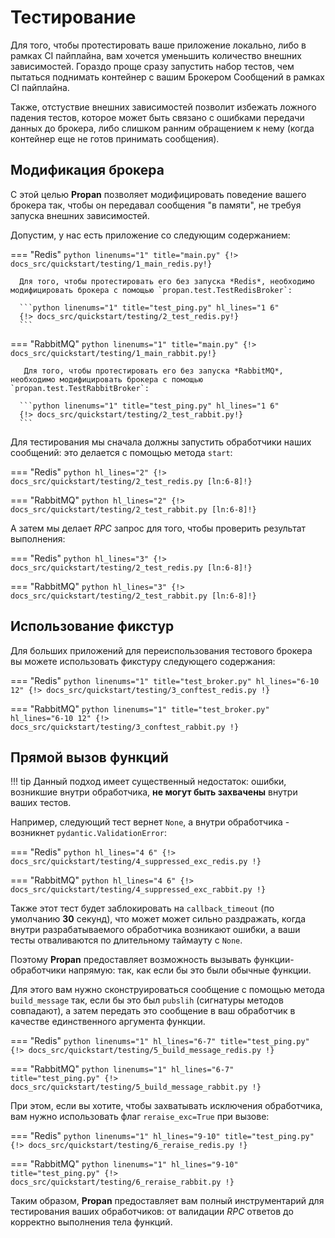 # Тестирование

Для того, чтобы протестировать ваше приложение локально, либо в рамках CI пайплайна, вам хочется уменьшить количество внешних зависимостей.
Гораздо проще сразу запустить набор тестов, чем пытаться поднимать контейнер с вашим Брокером Сообщений в рамках CI пайплайна.

Также, отстуствие внешних зависимостей позволит избежать ложного падения тестов, которое может быть связано с ошибками передачи данных до брокера, либо слишком ранним обращением к нему (когда контейнер еще не готов принимать сообщения).

## Модификация брокера

С этой целью **Propan** позволяет модифицировать поведение вашего брокера так, чтобы он передавал сообщения "в памяти", не требуя запуска внешних зависимостей.

Допустим, у нас есть приложение со следующим содержанием:

=== "Redis"
      ```python linenums="1" title="main.py"
      {!> docs_src/quickstart/testing/1_main_redis.py!}
      ```

      Для того, чтобы протестировать его без запуска *Redis*, необходимо модифицировать брокера с помощью `propan.test.TestRedisBroker`:

      ```python linenums="1" title="test_ping.py" hl_lines="1 6"
      {!> docs_src/quickstart/testing/2_test_redis.py!}
      ```

=== "RabbitMQ"
      ```python linenums="1" title="main.py"
      {!> docs_src/quickstart/testing/1_main_rabbit.py!}
      ```

       Для того, чтобы протестировать его без запуска *RabbitMQ*, необходимо модифицировать брокера с помощью `propan.test.TestRabbitBroker`:

      ```python linenums="1" title="test_ping.py" hl_lines="1 6"
      {!> docs_src/quickstart/testing/2_test_rabbit.py!}
      ```

Для тестирования мы сначала должны запустить обработчики наших сообщений: это делается с помощью метода `start`:

=== "Redis"
      ```python hl_lines="2"
      {!> docs_src/quickstart/testing/2_test_redis.py [ln:6-8]!}
      ```

=== "RabbitMQ"
      ```python hl_lines="2"
      {!> docs_src/quickstart/testing/2_test_rabbit.py [ln:6-8]!}
      ```

А затем мы делает *RPC* запрос для того, чтобы проверить результат выполнения:

=== "Redis"
      ```python hl_lines="3"
      {!> docs_src/quickstart/testing/2_test_redis.py [ln:6-8]!}
      ```

=== "RabbitMQ"
      ```python hl_lines="3"
      {!> docs_src/quickstart/testing/2_test_rabbit.py [ln:6-8]!}
      ```

## Использование фикстур

Для больших приложений для переиспользования тестового брокера вы можете использовать фикстуру следующего содержания:

=== "Redis"
      ```python linenums="1" title="test_broker.py" hl_lines="6-10 12"
      {!> docs_src/quickstart/testing/3_conftest_redis.py !}
      ```

=== "RabbitMQ"
      ```python linenums="1" title="test_broker.py" hl_lines="6-10 12"
      {!> docs_src/quickstart/testing/3_conftest_rabbit.py !}
      ```

## Прямой вызов функций

!!! tip
    Данный подход имеет существенный недостаток: ошибки, возникшие внутри обработчика, **не могут быть захвачены** внутри ваших тестов.

Например, следующий тест вернет `None`, а внутри обработчика - возникнет `pydantic.ValidationError`:

=== "Redis"
      ```python hl_lines="4 6"
      {!> docs_src/quickstart/testing/4_suppressed_exc_redis.py !}
      ```

=== "RabbitMQ"
      ```python hl_lines="4 6"
      {!> docs_src/quickstart/testing/4_suppressed_exc_rabbit.py !}
      ```

Также этот тест будет заблокировать на `callback_timeout` (по умолчанию **30** секунд), что может может сильно раздражать, когда внутри разрабатываемого
обработчика возникают ошибки, а ваши тесты отваливаются по длительному таймауту с `None`.

Поэтому **Propan** предоставляет возможность вызывать функции-обработчики напрямую: так, как если бы это были обычные функции.

Для этого вам нужно сконструироваться сообщение с помощью метода `build_message` так, если бы это был `pubslih` (сигнатуры методов совпадают), а затем
передать это сообщение в ваш обработчик в качестве единственного аргумента функции.

=== "Redis"
      ```python linenums="1" hl_lines="6-7" title="test_ping.py"
      {!> docs_src/quickstart/testing/5_build_message_redis.py !}
      ```

=== "RabbitMQ"
      ```python linenums="1" hl_lines="6-7" title="test_ping.py"
      {!> docs_src/quickstart/testing/5_build_message_rabbit.py !}
      ```

При этом, если вы хотите, чтобы захватывать исключения обработчика, вам нужно использовать флаг `reraise_exc=True` при вызове:

=== "Redis"
      ```python linenums="1" hl_lines="9-10" title="test_ping.py"
      {!> docs_src/quickstart/testing/6_reraise_redis.py !}
      ```

=== "RabbitMQ"
      ```python linenums="1" hl_lines="9-10" title="test_ping.py"
      {!> docs_src/quickstart/testing/6_reraise_rabbit.py !}
      ```

Таким образом, **Propan** предоставляет вам полный инструментарий для тестирования ваших обработчиков: от валидации *RPC* ответов до корректно выполнения тела функций.